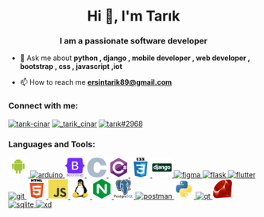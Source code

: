<h1 align="center">Hi 👋, I'm Tarık</h1>
<h3 align="center">I am a passionate software developer</h3>

- 💬 Ask me about **python , django , mobile developer , web developer , bootstrap , css , javascript ,iot**

- 📫 How to reach me **ersintarik89@gmail.com**

<h3 align="left">Connect with me:</h3>
<p align="left">
    <a href="https://linkedin.com/in/tarık-cinar" target="blank"><img align="center"
                                                                      src="https://img.icons8.com/fluent/48/000000/linkedin-2.png"
                                                                      alt="tarık-cinar" height="40" width="40"/></a>
    <a href="https://instagram.com/_tarik_cinar" target="blank"><img align="center"
                                                                     src="https://img.icons8.com/color/48/000000/instagram-new.png"
                                                                     alt="_tarik_cinar" height="40" width="40"/></a>
    <a href="https://discord.gg/tarık#2968" target="blank"><img align="center"
                                                                src="https://img.icons8.com/fluent/48/000000/discord-logo.png"
                                                                alt="tarık#2968" height="40" width="40"/></a>
</p>

<h3 align="left">Languages and Tools:</h3>
<p align="left"><a href="https://developer.android.com" target="_blank"> <img
        src="https://raw.githubusercontent.com/devicons/devicon/master/icons/android/android-original-wordmark.svg"
        alt="android" width="40" height="40"/> </a> <a href="https://www.arduino.cc/" target="_blank"> <img
        src="https://cdn.worldvectorlogo.com/logos/arduino-1.svg" alt="arduino" width="40" height="40"/> </a> <a
        href="https://getbootstrap.com" target="_blank"> <img
        src="https://raw.githubusercontent.com/devicons/devicon/master/icons/bootstrap/bootstrap-plain-wordmark.svg"
        alt="bootstrap" width="40" height="40"/> </a> <a href="https://www.cprogramming.com/" target="_blank"> <img
        src="https://raw.githubusercontent.com/devicons/devicon/master/icons/c/c-original.svg" alt="c" width="40"
        height="40"/> </a> <a href="https://www.w3schools.com/cs/" target="_blank"> <img
        src="https://raw.githubusercontent.com/devicons/devicon/master/icons/csharp/csharp-original.svg" alt="csharp"
        width="40" height="40"/> </a> <a href="https://www.w3schools.com/css/" target="_blank"> <img
        src="https://raw.githubusercontent.com/devicons/devicon/master/icons/css3/css3-original-wordmark.svg" alt="css3"
        width="40" height="40"/> </a> <a href="https://www.djangoproject.com/" target="_blank"> <img
        src="https://raw.githubusercontent.com/devicons/devicon/master/icons/django/django-original.svg" alt="django"
        width="40" height="40"/> </a> <a href="https://www.figma.com/" target="_blank"> <img
        src="https://www.vectorlogo.zone/logos/figma/figma-icon.svg" alt="figma" width="40" height="40"/> </a> <a
        href="https://flask.palletsprojects.com/" target="_blank"> <img
        src="https://img.icons8.com/cute-clipart/64/000000/flask.png" alt="flask" width="40" height="40"/>
</a> <a href="https://flutter.dev" target="_blank"> <img
        src="https://www.vectorlogo.zone/logos/flutterio/flutterio-icon.svg" alt="flutter" width="40" height="40"/> </a>
    <a href="https://git-scm.com/" target="_blank"> <img
            src="https://www.vectorlogo.zone/logos/git-scm/git-scm-icon.svg" alt="git" width="40" height="40"/> </a> <a
            href="https://www.w3.org/html/" target="_blank"> <img
            src="https://raw.githubusercontent.com/devicons/devicon/master/icons/html5/html5-original-wordmark.svg"
            alt="html5" width="40" height="40"/> </a> <a href="https://developer.mozilla.org/en-US/docs/Web/JavaScript"
                                                         target="_blank"> <img
            src="https://raw.githubusercontent.com/devicons/devicon/master/icons/javascript/javascript-original.svg"
            alt="javascript" width="40" height="40"/> </a> <a href="https://www.linux.org/" target="_blank"> <img
            src="https://raw.githubusercontent.com/devicons/devicon/master/icons/linux/linux-original.svg" alt="linux"
            width="40" height="40"/> </a> <a href="https://www.nginx.com" target="_blank"> <img
            src="https://raw.githubusercontent.com/devicons/devicon/master/icons/nginx/nginx-original.svg" alt="nginx"
            width="40" height="40"/> </a> <a href="https://www.postgresql.org" target="_blank"> <img
            src="https://raw.githubusercontent.com/devicons/devicon/master/icons/postgresql/postgresql-original-wordmark.svg"
            alt="postgresql" width="40" height="40"/> </a> <a href="https://postman.com" target="_blank"> <img
            src="https://www.vectorlogo.zone/logos/getpostman/getpostman-icon.svg" alt="postman" width="40"
            height="40"/> </a> <a href="https://www.python.org" target="_blank"> <img
            src="https://raw.githubusercontent.com/devicons/devicon/master/icons/python/python-original.svg"
            alt="python" width="40" height="40"/> </a> <a href="https://www.qt.io/" target="_blank"> <img
            src="https://upload.wikimedia.org/wikipedia/commons/0/0b/Qt_logo_2016.svg" alt="qt" width="40" height="40"/>
    </a> <a href="https://www.ruby-lang.org/en/" target="_blank"> <img
            src="https://raw.githubusercontent.com/devicons/devicon/master/icons/ruby/ruby-original.svg" alt="ruby"
            width="40" height="40"/> </a> <a href="https://www.sqlite.org/" target="_blank"> <img
            src="https://www.vectorlogo.zone/logos/sqlite/sqlite-icon.svg" alt="sqlite" width="40" height="40"/> </a>
    <a
            href="https://www.adobe.com/products/xd.html" target="_blank"> <img
            src="https://cdn.worldvectorlogo.com/logos/adobe-xd.svg" alt="xd" width="40" height="40"/> </a></p>
